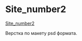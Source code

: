 # Site_number2
<a href="https://anomaliya11.github.io/Site_number2/">Site_number2</a>

Верстка по макету psd формата.

